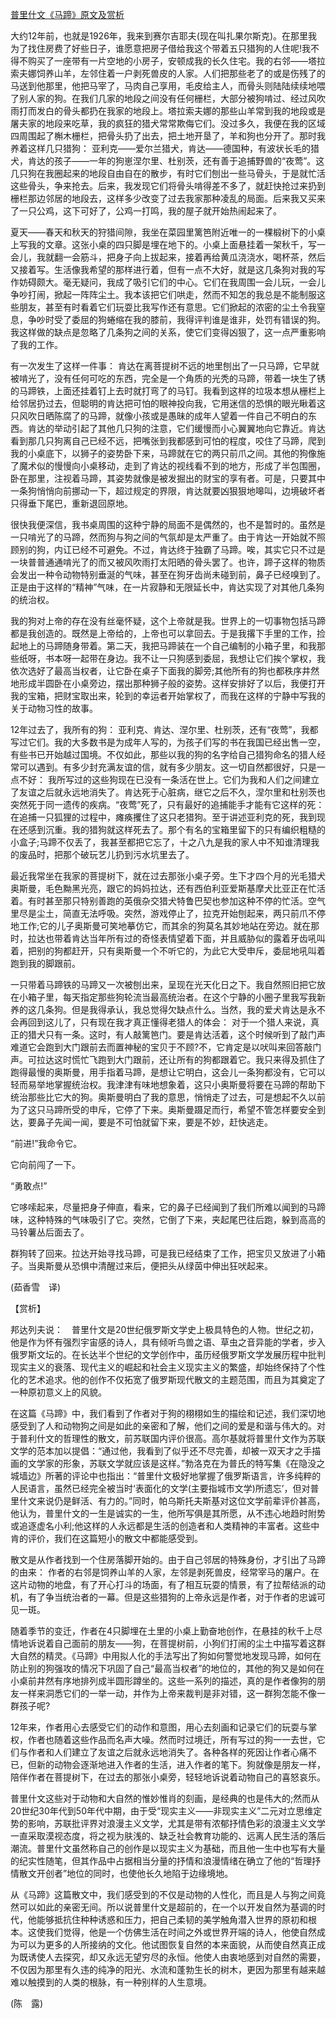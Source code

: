 [普里什文《马蹄》原文及赏析](https://www.vrrw.net/wx/12450.html)

大约12年前，也就是1926年，我来到赛尔吉耶夫(现在叫扎果尔斯克)。在那里我为了找住房费了好些日子，谁愿意把房子借给我这个带着五只猎狗的人住呢!我不得不购买了一座带有一片空地的小房子，安顿成我的长久住宅。我的右邻——塔拉索夫娜饲养山羊，左邻住着一户剥死兽皮的人家。人们把那些老了的或是伤残了的马送到他那里，他把马宰了，马肉自己享用，毛皮给主人，而骨头则陆陆续续地喂了别人家的狗。在我们几家的地段之间没有任何栅栏，大部分被狗啃过、经过风吹雨打而发白的骨头都扔在我家的地段上。塔拉索夫娜的那些山羊常到我的地段或是屠夫家的地段来吃草，我的疯狂的猎犬常常欺侮它们。没过多久，我便在我的区域四周围起了槲木栅栏，把骨头扔了出去，把土地开垦了，羊和狗也分开了。那时我养着这样几只猎狗： 亚利克——爱尔兰猎犬，肯达——德国种，有波状长毛的猎犬，肯达的孩子——一年的狗崽涅尔里、杜别茨，还有善于追捕野兽的“夜莺”。这几只狗在我圈起来的地段自由自在的散步，有时它们刨出一些马骨头，于是就忙活这些骨头，争来抢去。后来，我发现它们将骨头啃得差不多了，就赶快抢过来扔到栅栏那边邻居的地段去，这样多少改变了过去我家那种凌乱的局面。后来我又买来了一只公鸡，这下可好了，公鸡一打鸣，我的屋子就开始热闹起来了。

夏天——春天和秋天的狩猎间隙，我坐在菜园里篱笆附近唯一的一棵椴树下的小桌上写我的文章。这张小桌的四只脚是埋在地下的。小桌上面悬挂着一架秋千，写一会儿，我就翻一会筋斗，把身子向上拔起来，接着再给黄瓜浇浇水，喝杯茶，然后又接着写。生活像我希望的那样进行着，但有一点不大好，就是这几条狗对我的写作妨碍颇大。毫无疑问，我成了吸引它们的中心。它们在我周围一会儿玩，一会儿争吵打闹，掀起一阵阵尘土。我本该把它们哄走，然而不知怎的我总是不能制服这些朋友，甚至有时看着它们玩耍比我写作还有意思。它们掀起的浓密的尘土令我窒息，争吵时受了委屈的狗蜷缩在我的膝前，我得评判谁是谁非，处罚有错误的狗。我这样做的缺点是忽略了几条狗之间的关系，使它们变得凶狠了，这一点严重影响了我的工作。



有一次发生了这样一件事： 肯达在离菩提树不远的地里刨出了一只马蹄，它早就被啃光了，没有任何可吃的东西，完全是一个角质的光秃的马蹄，带着一块生了锈的马蹄铁，上面还挂着钉上去时就打弯了的马钉。我看到这样的垃圾本想从栅栏上给邻居扔过去，但聪明的肯达把可怕的眼神投向我，它用迷信的恐惧的眼光瞅着这只风吹日晒陈腐了的马蹄，就像小孩或是愚昧的成年人望着一件自己不明白的东西。肯达的举动引起了其他几只狗的注意，它们缓慢而小心翼翼地向它靠近。肯达看到那几只狗离自己已经不远，把嘴张到我都感到可怕的程度，咬住了马蹄，爬到我的小桌底下，以狮子的姿势卧下来，马蹄就在它的两只前爪之间。其他的狗像施了魔术似的慢慢向小桌移动，走到了肯达的视线看不到的地方，形成了半包围圈，卧在那里，注视着马蹄，其姿势就像是被发掘出的财宝的享有者。可是，只要其中一条狗悄悄向前挪动一下，超过规定的界限，肯达就要凶狠狠地嗥叫，边境破坏者只得垂下尾巴，重新退回原地。

很快我便深信，我书桌周围的这种宁静的局面不是偶然的，也不是暂时的。虽然是一只啃光了的马蹄，然而狗与狗之间的气氛却是太严重了。由于肯达一开始就不照顾别的狗，内讧已经不可避免。不过，肯达终于独霸了马蹄。唉，其实它只不过是一块普普通通啃光了的而又被风吹雨打太阳晒的骨头罢了。也许，蹄子这样的物质会发出一种令动物特别垂涎的气味，甚至在狗牙齿尚未碰到前，鼻子已经嗅到了。正是由于这样的“精神”气味，在一片寂静和无限延长中，肯达实现了对其他几条狗的统治权。

我的狗对上帝的存在没有丝毫怀疑，这个上帝就是我。世界上的一切事物包括马蹄都是我创造的。既然是上帝给的，上帝也可以拿回去。于是我撂下手里的工作，捡起地上的马蹄随身带着。第二天，我把马蹄装在一个自己编制的小箱子里，和我那些纸呀，书本呀一起带在身边。我不让一只狗感到委屈，我想让它们挨个掌权，我依次选好了最高当权者，让它卧在桌子下面我的脚旁;其他所有的狗也都秩序井然地形成半圆卧在小桌旁边，摆出那种狮子般的姿势。这样安排好了以后，我便打开我的宝箱，把财宝取出来，轮到的幸运者开始掌权了，而我在这样的宁静中写我的关于动物习性的故事。

12年过去了，我所有的狗： 亚利克、肯达、涅尔里、杜别茨，还有“夜莺”，我都写过它们。我的大多数书是为成年人写的，为孩子们写的书在我国已经出售一空，有些书已开始越过国境。不仅如此，那些以我的狗的名字给自己猎狗命名的猎人经常可以遇到。有多少封充满友谊的信，就有多少朋友。这一切自然都很好，只是一点不好： 我所写过的这些狗现在已没有一条活在世上。它们为我和人们之间建立了友谊之后就永远地消失了。肯达死于心脏病，继它之后不久，涅尔里和杜别茨也突然死于同一遗传的疾病。“夜莺”死了，只有最好的追捕能手才能有它这样的死： 在追捕一只狐狸的过程中，瘫痪攫住了这只老猎狗。至于讲述亚利克的死，我到现在还感到沉重。我的猎狗就这样死去了。那个有名的宝箱里留下的只有编织粗糙的小盒子;马蹄不仅丢了，我甚至都把它忘了，十之八九是我的家人中不知谁清理我的废品时，把那个破玩艺儿扔到污水坑里去了。

最近我常坐在我家的菩提树下，就在过去那张小桌子旁。生下才四个月的光毛猎犬奥斯曼，毛色黝黑光亮，跟它的妈妈拉达，还有西伯利亚爱斯基摩犬比亚正在忙活着。有时甚至那只特别善跑的英俄杂交猎犬特鲁巴契也参加这种不停的忙活。空气里尽是尘土，简直无法呼吸。突然，游戏停止了，拉克开始刨起来，两只前爪不停地工作;它的儿子奥斯曼可笑地摹仿它，而其余的狗莫名其妙地站在旁边。就在那时，拉达也带着肯达当年所有过的奇怪表情望着下面，并且威胁似的露着牙齿吼叫着，把别的狗都赶开，只有奥斯曼一个不听它的，为此它大受申斥，委屈地吼叫着跑到我的脚跟前。

一只带着马蹄铁的马蹄又一次被刨出来，呈现在光天化日之下。我自然照旧把它放在小箱子里，每天指定那些狗轮流当最高统治者。在这个宁静的小圈子里我写我新养的这几条狗。但是我得承认，我总觉得欠缺点什么。当然，我的爱犬肯达是永不会再回到这儿了，只有现在我才真正懂得老猎人的体会： 对于一个猎人来说，真正的猎犬只有一条。这时，有人敲篱笆门。要是肯达活着，这个时候听到了敲门声难道它会跑到大门跟前去而置神秘的宝贝于不顾?不，它肯定是以吠叫来回答敲门声。可拉达这时慌忙飞跑到大门跟前，还让所有的狗都跟着它。我只来得及抓住了跑得最慢的奥斯曼，用手指着马蹄，是想让它明白，这会儿一条狗都没有，它可以轻而易举地掌握统治权。我津津有味地想象着，这只小奥斯曼将要在马蹄的帮助下统治那些比它大的狗。奥斯曼明白了我的意思，悄悄走了过去，可是想起不久以前为了这只马蹄所受的申斥，它停了下来。奥斯曼蹑足而行，希望不管怎样要安全到达，要鼻子先闻一闻，要是不可怕就留下来，要是不妙，赶快逃走。

“前进!”我命令它。

它向前闯了一下。

“勇敢点!”

它哆嗦起来，尽量把身子伸直，看来，它的鼻子已经闻到了我们所难以闻到的马蹄味，这种特殊的气味吸引了它。突然，它倒了下来，夹起尾巴往后跑，躲到高高的马铃薯丛后面去了。

群狗转了回来。拉达开始寻找马蹄，可是我已经结束了工作，把宝贝又放进了小箱子。当奥斯曼从恐惧中清醒过来后，便把头从绿茵中伸出狂吠起来。

(茹香雪　译)

【赏析】

邦达列夫说：　普里什文是20世纪俄罗斯文学史上极具特色的人物。世纪之初，他是作为怀有强烈宇宙感的诗人，具有倾听鸟兽之语、草虫之音异能的学者，步入俄罗斯文坛的。在长达半个世纪的文学创作中，虽历经俄罗斯文学发展历程中批判现实主义的衰落、现代主义的崛起和社会主义现实主义的繁盛，却始终保持了个性化的艺术追求。他的创作不仅拓宽了俄罗斯现代散文的主题范围，而且为其奠定了一种原初意义上的风貌。

在这篇《马蹄》中，我们看到了作者对于狗的栩栩如生的描绘和记述，我们深切地感受到了人和动物狗之间是如此的亲密和了解，他们之间的爱是和谐与伟大的。对于普利什文的哲理性的散文，前苏联国内评价很高。高尔基就将普里什文作为苏联文学的范本加以提倡：“通过他，我看到了似乎还不尽完善，却被一双天才之手描画的文学家的形象，苏联文学就应该是这样。”勃洛克在为普氏的特写集《在隐没之城墙边》所著的评论中也指出：“普里什文极好地掌握了俄罗斯语言，许多纯粹的人民语言，虽然已经完全被当时‘表面化的文学(主要指城市文学)所遗忘’，但对普里什文来说仍是鲜活、有力的。”同时，帕乌斯托夫斯基对这位文学前辈评价甚高，他认为，普里什文的一生是诚实的一生，他所写俱是其所愿，从不违心地趋时附势或追逐虚名小利;他这样的人永远都是生活的创造者和人类精神的丰富者。这些中肯的评价，我们在这篇短小的散文中都能感受到。

散文是从作者找到一个住房落脚开始的。由于自己邻居的特殊身份，才引出了马蹄的由来： 作者的右邻是饲养山羊的人家，左邻是剥死兽皮，经常宰马的屠户。在这片动物的地盘，有了开心打斗的场面，有了相互玩耍的情景，有了拉帮结派的动机，有了争当统治者的一幕。但是这些猎狗的上帝永远是作者，对于作者的忠诚可见一斑。

随着季节的变迁，作者在4只脚埋在土里的小桌上勤奋地创作，在悬挂的秋千上尽情地诉说着自己面前的朋友——狗，在菩提树前，小狗们打闹的尘土中描写着这群大自然的精灵。《马蹄》中用拟人化的手法写出了狗如何警觉地发现马蹄，如何在防止别的狗强攻的情况下巩固了自己“最高当权者”的地位的，其他的狗又是如何在小桌前井然有序地排列成半圆形蹲坐的。这些一系列的描述，真的是作者像狗的朋友一样来洞悉它们的一举一动，并作为上帝来裁判是非对错，这一群狗怎能不像一群孩子呢?

12年来，作者用心去感受它们的动作和意图，用心去刻画和记录它们的玩耍与掌权，作者也随着这些作品而名声大噪。然而时过境迁，所有写过的狗一一去世，它们与作者和人们建立了友谊之后就永远地消失了。各种各样的死因让作者心痛不已，但新的动物会逐渐地进入作者的生活，进入作者的笔下。狗就像是朋友一样，陪伴作者在菩提树下，在过去的那张小桌旁，轻轻地诉说着动物自己的喜怒哀乐。

普里什文这些对于动物和大自然的惟妙惟肖的刻画，是经典的也是伟大的;然而从20世纪30年代到50年代中期，由于受“现实主义——非现实主义”二元对立思维定势的影响，苏联批评界对浪漫主义文学，尤其是带有浓郁抒情色彩的浪漫主义文学一直采取漠视态度，将之视为肤浅的、缺乏社会教育功能的、远离人民生活的落后潮流。普里什文虽然称自己的创作是以现实主义为基础，而且他一生中也写有大量的纪实性随笔，但其作品中占据相当分量的抒情和浪漫情绪在确立了他的“哲理抒情散文开创者”地位的同时，也使他长久地陷于边缘境地。

从《马蹄》这篇散文中，我们感受到的不仅是动物的人性化，而且是人与狗之间竟然可以如此的亲密无间。所以说普里什文是超前的，在一个以开发自然为基调的时代，他能够抵抗住种种诱惑和压力，把自己柔韧的美学触角潜入世界的原初和根本。这使我们觉得，他是一个仿佛生活在时间之外或世界开端的诗人，他使自然成为可以为更多的人所接纳的文化。他试图恢复自然的本来面貌，从而使自然真正成为既诱使人去探究，却又永远无望穷尽的永恒。他使人由衷地感到对自然的需要，不仅因为那里有久违的纯净的阳光、水流和蓬勃生长的树木，更因为那里有越来越难以触摸到的人类的根脉，有一种别样的人生意境。

(陈　露)

